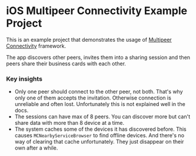 # iOS Multipeer Connectivity Example Project

This is an example project that demonstrates the usage of [Multipeer Connectivity](https://developer.apple.com/documentation/multipeerconnectivity) framework.

The app discovers other peers, invites them into a sharing session and then peers share their business cards with each other.

### Key insights

- Only one peer should connect to the other peer, not both. That's why only one of them accepts the invitation. Otherwise connection is unreliable and often lost. Unfortunately this is not explained well in the docs.
- The sessions can have max of 8 peers. You can discover more but can't share data with more than 8 device at a time.
- The system caches some of the devices it has discovered before. This causes `MCNearbyServiceBrowser` to find offline devices. And there's no way of clearing that cache unfortunately. They just disappear on their own after a while. 



